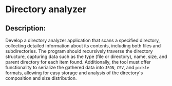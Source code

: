 # Directory analyzer

## Description:

Develop a directory analyzer application that scans a specified directory, collecting detailed information about its contents, including both files and subdirectories. The program should recursively traverse the directory structure, capturing data such as the type (file or directory), name, size, and parent directory for each item found. Additionally, the tool must offer functionality to serialize the gathered data into `JSON`, `CSV`, and `pickle` formats, allowing for easy storage and analysis of the directory's composition and size distribution.

